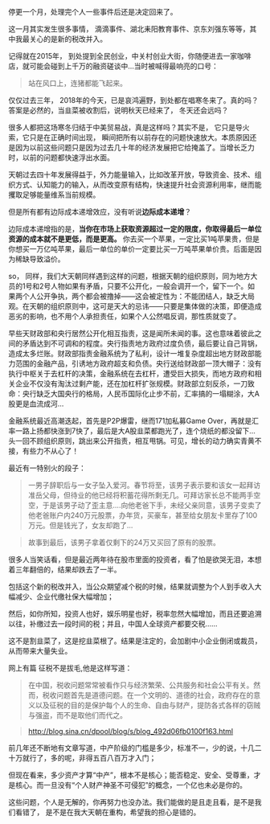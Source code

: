 停更一个月，处理完个人一些事件后还是决定回来了。

这一月其实发生很多事情， 滴滴事件、湖北耒阳教育事件、京东刘强东等等，其中我最关心的是新的税改并入。

记得就在2015年， 到处提到全民创业，中关村创业大街，你随便进去一家咖啡店，就可能会碰到上千万的融资磋谈中...当时被喊得最响亮的口号：
>站在风口上，连猪都能飞起来。

仅仅过去三年， 2018年的今天，已是哀鸿遍野，到处都在唱寒冬来了。真的吗？ 答案是必然的，当韭菜被收割后，说明秋天已经来了， 冬天还会远吗？

很多人都把这场寒冬归结于中美贸易战，真是这样吗？其实不是， 它只是导火索，它只是在正确时间出现， 瞬间把所有以前存在的问题快速放大。本质原因还是因为以前这些问题只是因为过去几十年的经济发展把它给掩盖了。当增长乏力时，以前的问题都快速浮出水面。

天朝过去四十年发展得益于，外力能量输入，比如改革开放，导致资金、技术、组织方式、认知能力的输入，从而改变原有结构，快速提升社会资源利用率，继而能攫取足够能量维系当前规模。

但是所有都有边际成本递增效应，没有听说**边际成本递增**？

边际成本递增指的是，**当你在市场上获取资源超过一定的限度，你取得最后一单位资源的成本就不是更低，而是更高。**
你去买一个苹果，一定比买1吨苹果贵，但是你想买一万亿吨苹果，最后一单位的单价一定要比买一万吨苹果单价贵。后面是因为稀缺导致溢价。

so， 同样，我们大天朝同样遇到这样的问题，根据天朝的组织原则，同为地方大员的1号和2号人物如果有矛盾，只要不公开化，一般会调开一个，留下一个。如果两个人公开争执，两个都会被撸掉——这会被定性为：不能团结人，缺乏大局观。在天朝的组织原则中，这可是天大的忌讳——只要是集体做的决策，即便造成恶劣的影响，也不用个人承担责任，如果个人公然唱反调，那性质就变了。



早些天财政部和央行居然公开化相互指责，这是闻所未闻的事。这也意味着彼此之间的矛盾达到不可调和的程度。央行指责地方政府过度负债，最后要让自己背锅，造成太多烂账。财政部指责金融系统为了私利，设计一堆复杂度超出地方财政部能力范围的金融产品，引诱地方政府超支和负债。央行送给财政部一顶大帽子：没有执行中枢关于去杠杆的决策，金融系统在去杠杆，遭受巨大损失，而地方政府和相关企业不仅没有淘汰过剩产能，还在加杠杆扩张规模。财政部立刻反杀，一刀致命：央行缺乏大国央行的格局，人民币国际化止步不前，汇率搞的一塌糊涂，大A股更是血流成河…


金融系统最近高潮迭起，首先是P2P爆雷，继而171加私募Game Over，再就是汇率一路上扬都快涨到7快了，最后是大A股韭菜都跑光了，连个烧纸的都没留下… 头一回不顾组织原则，跳出来公开指责，相互甩锅。可见，增长的动力确实青黄不接，有些力不从心了！

最近有一特别火的段子：
>一男子辞职后与一女子坠入爱河。春节将至，该男子表示要和该女一起拜访准岳父母，但待业的他已经将积蓄花得所剩无几。可拜访家长总不能两手空空，于是该男子动了歪主意....向他老爸下手，未经父亲同意，该男子变卖了他老爸账户内240万元股票，办年货，买豪车，甚至给女朋友卡里存了100万元。但是钱光了，女友却跑了...

>故事到最后，该男子拿着仅剩下的24万又买回了原有的股票。

很多人当笑话看，但是最近两年待在股市里面的投资者，看了怕是欲哭无泪，本想着三年翻倍的，结果却跌去了一半。

包括这个新的税改并入，当公众期望减个税的时候，结果就调整为个人到手收入大幅减少、企业代缴社保大幅增加；

然后，如你所知，投资人也好，娱乐明星也好，税率忽然大幅增加，而且还要追溯以往，补缴过去一段时间的税；并且，中国人全球资产都要交税……



这不是割韭菜了，这是挖韭菜根了。结果是注定的，会加剧中小企业倒闭或裁员，从而带来大量失业。

网上有篇 征税不是拔毛,他是这样写道：
>在中国，税收问题常常被看作只与经济繁荣、公共服务和社会公平有关。然而，税收问题首先是道德问题。在一个文明的、道德的社会，政府存在的意义以及征税的目的是保护每个人的生命、自由与财产，提防各式各样的窃贼与强盗，而不是取他们而代之。

>http://blog.sina.cn/dpool/blog/s/blog_492d06fb0100f163.html



前几年还不断地有文章写道，中产阶级的门槛是多少，标准不一，少的说，十几二十万就行了，多的呢，非得五百八百万才入门；

但现在看来，多少资产才算“中产”，根本不是核心；能否稳定、安全、受尊重，才是核心。而一旦没有“个人财产神圣不可侵犯”的概念，一个亿也未必是你的。

这些问题，个人是无解的，你再努力也没办法。我们能做的是且走且看，是不是我们看错了， 是不是在我大天朝在重构，希望我的担心是错的。
